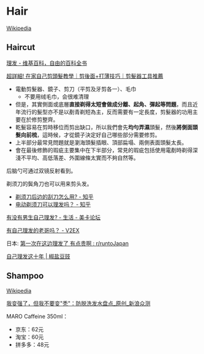 # Hair
[Wikipedia](https://en.wikipedia.org/wiki/Hair)

## Haircut
[理发 - 维基百科，自由的百科全书](https://zh.wikipedia.org/zh-cn/%E7%90%86%E9%AB%AE)

[超詳細! 在家自己剪頭髮教學｜剪後面+打薄技巧｜剪髮器工具推薦](https://www.swaghairshop.com/blogs/styling-tutorial/home-haircut-tutorial)
- 電動剪髮器、鏡子、剪刀（平剪及牙剪各一）、毛巾
  - 不要用绒毛巾，会很难清理
- 但是，其實側面或底層**直接剃得太短會做成分離、起角、彈起等問題**，而且近年流行的髮型亦不是以剷青剃短為主，反而需要有一定長度，剪髮器的功用主要在於修剪整齊。
- 乾髮容易在剪時移位而剪出缺口，所以我們會先**均勻弄濕**頭髮，然後**將側面頭髮向前梳**，這時候，才從鏡子決定好自己哪些部分需要修剪。
- 上半部分最常見問題就是瀏海頭髮插眼、頂部扁塌、兩側表面頭髮太長。
- 會在最後修飾的瑕疵主要集中在下半部分，常見的瑕疵包括使用電剷時剃得深淺不平均、高低落差、外圍線條太實而不夠自然等。

后脑勺可通过双镜反射看到。

剃须刀的鬓角刀也可以用来剪头发。
- [剃须刀后边的刮刀怎么用? - 知乎](https://www.zhihu.com/question/308959376)
- [电动剃须刀可以理发吗？ - 知乎](https://www.zhihu.com/question/26809330)

[有没有男生自己理发? - 生活 - 美卡论坛](https://www.uscardforum.com/t/topic/229997)

[有自己理发的老哥吗？ - V2EX](https://www.v2ex.com/t/954763)

日本: [第一次在这边理发了 有点贵啊 : r/runtoJapan](https://www.reddit.com/r/runtoJapan/comments/1h9eq34/%E7%AC%AC%E4%B8%80%E6%AC%A1%E5%9C%A8%E8%BF%99%E8%BE%B9%E7%90%86%E5%8F%91%E4%BA%86_%E6%9C%89%E7%82%B9%E8%B4%B5%E5%95%8A/)

[自己理发这十年 | 椒盐豆豉](https://blog.douchi.space/10-years-of-cutting-my-own-hair/)

## Shampoo
[Wikipedia](https://en.wikipedia.org/wiki/Shampoo)

[我变强了，但我不要变"秃"：防脱洗发水盘点\_原创\_新浪众测](https://zhongce.sina.com.cn/article/view/105030)

MARO Caffeine 350ml：
- 京东：62元
- 淘宝：60元
- 拼多多：48元